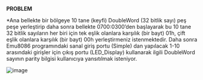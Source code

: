 **PROBLEM**

*Ana bellekte bir bölgeye 10 tane (keyfi) DoubleWord (32 bitlik sayı) peş peşe yerleştirip daha sonra bellekte 0700:0300’den başlayarak
bu 10 tane 32 bitlik sayıların her biri için tek eşlik olanlara karşılık (bir bayt) 01h, çift eşlik olanlara karşılık (bir bayt) 
00h yerleştirmeniz istenmektedir. Daha sonra Emu8086 programındaki sanal giriş portu (Simple) dan yapılacak 1-10 arasındaki girişler
için çıkış portu (LED_Display) kullanarak ilgili DoubleWord sayının parity bilgisi kullanıcıya yansıtılmak isteniyor.

![image](https://github.com/Alidari/Assambly_projects/assets/92364056/966d5978-a44a-4319-ad35-09ea2a0cd27f)
